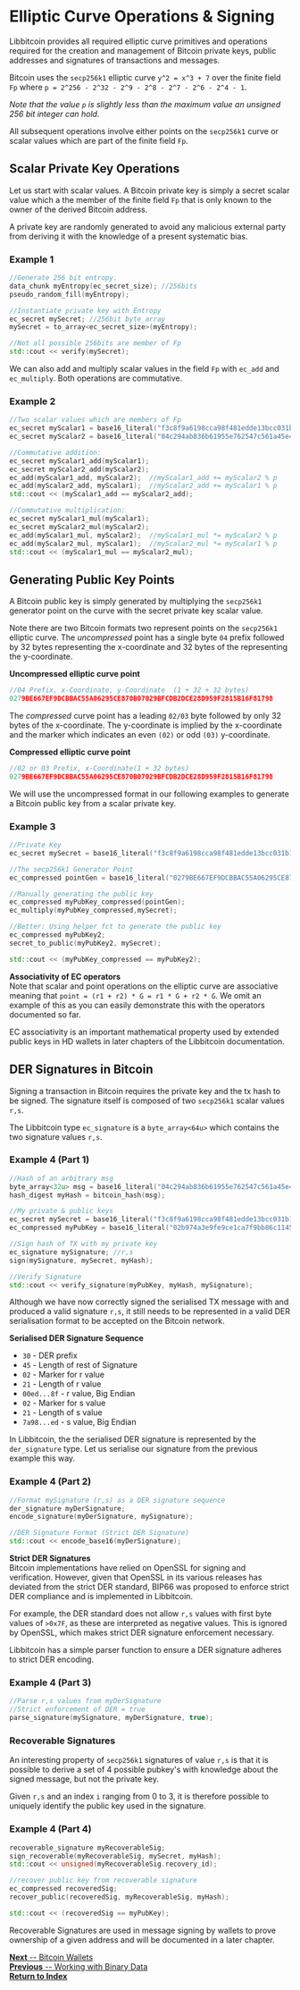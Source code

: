 # Elliptic Curve Operations & Signing

Libbitcoin provides all required elliptic curve primitives and operations required for the creation and management of Bitcoin private keys, public addresses and signatures of transactions and messages.

Bitcoin uses the `secp256k1` elliptic curve `y^2 = x^3 + 7` over the finite field `Fp` where `p = 2^256 - 2^32 - 2^9 - 2^8 - 2^7 - 2^6 - 2^4 - 1`.   

*Note that the value `p` is slightly less than the maximum value an unsigned 256 bit integer can hold.*

All subsequent operations involve either points on the `secp256k1` curve or scalar values which are part of the finite field `Fp`.

## Scalar Private Key Operations

Let us start with scalar values. A Bitcoin private key is simply a secret scalar value which a the member of the finite field `Fp` that is only known to the owner of the derived Bitcoin address.

A private key are randomly generated to avoid any malicious external party from deriving it with the knowledge of a present systematic bias.

### Example 1
```c++
//Generate 256 bit entropy.
data_chunk myEntropy(ec_secret_size); //256bits
pseudo_random_fill(myEntropy);

//Instantiate private key with Entropy
ec_secret mySecret; //256bit byte_array
mySecret = to_array<ec_secret_size>(myEntropy);

//Not all possible 256bits are member of Fp
std::cout << verify(mySecret);
```

We can also add and multiply scalar values in the field `Fp` with `ec_add` and `ec_multiply`. Both operations are commutative.

### Example 2

```c++
//Two scalar values which are members of Fp
ec_secret myScalar1 = base16_literal("f3c8f9a6198cca98f481edde13bcc031b1470a81e367b838fe9e0a9db0f5993d");
ec_secret myScalar2 = base16_literal("04c294ab836b61955e762547c561a45e4be88984dca06da959d47bf880fd92f4");

//Commutative addition:
ec_secret myScalar1_add(myScalar1);
ec_secret myScalar2_add(myScalar2);
ec_add(myScalar1_add, myScalar2);  //myScalar1_add += myScalar2 % p
ec_add(myScalar2_add, myScalar1);  //myScalar2_add += myScalar1 % p
std::cout << (myScalar1_add == myScalar2_add);

//Commutative multiplication:
ec_secret myScalar1_mul(myScalar1);
ec_secret myScalar2_mul(myScalar2);
ec_add(myScalar1_mul, myScalar2);  //myScalar1_mul *= myScalar2 % p
ec_add(myScalar2_mul, myScalar1);  //myScalar2_mul *= myScalar1 % p
std::cout << (myScalar1_mul == myScalar2_mul);
```
## Generating Public Key Points

A Bitcoin public key is simply generated by multiplying the `secp256k1` generator point on the curve with the secret private key scalar value.  

Note there are two Bitcoin formats two represent points on the `secp256k1` elliptic curve. The *uncompressed* point has a single byte `04` prefix followed by 32 bytes representing the x-coordinate and 32 bytes of the representing the y-coordinate.

**Uncompressed elliptic curve point**
```C++
//04 Prefix, x-Coordinate, y-Coordinate  (1 + 32 + 32 bytes)
0279BE667EF9DCBBAC55A06295CE870B07029BFCDB2DCE28D959F2815B16F81798
```

The *compressed* curve point has a leading `02/03` byte followed by only 32 bytes of the x-coordinate. The y-coordinate is implied by the x-coordinate and the marker which indicates an even `(02)` or odd `(03)` y-coordinate.

**Compressed elliptic curve point**
```c++
//02 or 03 Prefix, x-Coordinate(1 + 32 bytes)
0279BE667EF9DCBBAC55A06295CE870B07029BFCDB2DCE28D959F2815B16F81798
```
We will use the uncompressed format in our following examples to generate a Bitcoin public key from a scalar private key.

### Example 3

```c++
//Private Key
ec_secret mySecret = base16_literal("f3c8f9a6198cca98f481edde13bcc031b1470a81e367b838fe9e0a9db0f5993d");

//The secp256k1 Generator Point
ec_compressed pointGen = base16_literal("0279BE667EF9DCBBAC55A06295CE870B07029BFCDB2DCE28D959F2815B16F81798");

//Manually generating the public key
ec_compressed myPubKey_compressed(pointGen);
ec_multiply(myPubKey_compressed,mySecret);

//Better: Using helper fct to generate the public key
ec_compressed myPubKey2;
secret_to_public(myPubKey2, mySecret);

std::cout << (myPubKey_compressed == myPubKey2);
```

**Associativity of EC operators**  
Note that scalar and point operations on the elliptic curve are associative meaning that `point = (r1 + r2) * G = r1 * G + r2 * G`. We omit an example of this as you can easily demonstrate this with the operators documented so far.

EC associativity is an important mathematical property used by extended public keys in HD wallets in later chapters of the Libbitcoin documentation.

## DER Signatures in Bitcoin
Signing a transaction in Bitcoin requires the private key and the tx hash to be signed. The signature itself is composed of two `secp256k1` scalar values `r,s`.

The Libbitcoin type `ec_signature` is a `byte_array<64u>` which contains the two signature values `r,s`.

### Example 4 (Part 1)

```c++
//Hash of an arbitrary msg
byte_array<32u> msg = base16_literal("04c294ab836b61955e762547c561a45e4be88984dca06da959d47bf880fd92f4");
hash_digest myHash = bitcoin_hash(msg);

//My private & public keys
ec_secret mySecret = base16_literal("f3c8f9a6198cca98f481edde13bcc031b1470a81e367b838fe9e0a9db0f5993d");
ec_compressed myPubKey = base16_literal("02b974a3e9fe9ce1ca7f9bb86c114567a51cd8deb7157aeabcce46eb6138c3a1b3");

//Sign hash of TX with my private key
ec_signature mySignature; //r,s
sign(mySignature, mySecret, myHash);

//Verify Signature
std::cout << verify_signature(myPubKey, myHash, mySignature);
```
Although we have now correctly signed the serialised TX message with and produced a valid signature `r,s`, it still needs to be represented in a valid  DER serialisation format to be accepted on the Bitcoin network.  

**Serialised DER Signature Sequence**
* `30` - DER prefix
* `45` - Length of rest of Signature
* `02` - Marker for r value
* `21` - Length of r value
* `00ed...8f` - r value, Big Endian
* `02` - Marker for s value
* `21` - Length of s value
* `7a98...ed` - s value, Big Endian

In Libbitcoin, the the serialised DER signature is represented by the `der_signature` type. Let us serialise our signature from the previous example this way.

### Example 4 (Part 2)
```c++
//Format mySignature (r,s) as a DER signature sequence
der_signature myDerSignature;
encode_signature(myDerSignature, mySignature);

//DER Signature Format (Strict DER Signature)
std::cout << encode_base16(myDerSignature);
```
**Strict DER Signatures**  
Bitcoin implementations have relied on OpenSSL for signing and verification. However, given that OpenSSL in its various releases has deviated from the strict DER standard, BIP66 was proposed to enforce strict DER compliance and is implemented in Libbitcoin.

For example, the DER standard does not allow `r,s` values with first byte values of `>0x7F`, as these are interpreted as negative values. This is ignored by OpenSSL, which makes strict DER signature enforcement necessary.

Libbitcoin has a simple parser function to ensure a DER signature adheres to strict DER encoding.

### Example 4 (Part 3)
```c++
//Parse r,s values from myDerSignature
//Strict enforcement of DER = true
parse_signature(mySignature, myDerSignature, true);
```

### Recoverable Signatures
An interesting property of `secp256k1` signatures of value `r,s` is that it is possible to derive a set of 4 possible pubkey's with knowledge about the signed message, but not the private key.

Given `r,s` and an index `i` ranging from 0 to 3, it is therefore possible to uniquely identify the public key used in the signature.

### Example 4 (Part 4)
```c++
recoverable_signature myRecoverableSig;
sign_recoverable(myRecoverableSig, mySecret, myHash);
std::cout << unsigned(myRecoverableSig.recovery_id);

//recover public key from recoverable signature
ec_compressed recoveredSig;
recover_public(recoveredSig, myRecoverableSig, myHash);

std::cout << (recoveredSig == myPubKey);
```

Recoverable Signatures are used in message signing by wallets to prove ownership of a given address and will be documented in a later chapter.

[**Next** -- Bitcoin Wallets](https://github.com/libbitcoin/libbitcoin/wiki)  
[**Previous** -- Working with Binary Data ](https://github.com/libbitcoin/libbitcoin/wiki)  
[**Return to Index**](https://github.com/libbitcoin/libbitcoin/wiki)
